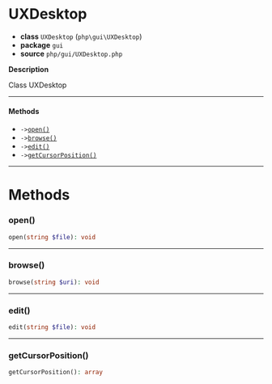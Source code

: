 # UXDesktop

- **class** `UXDesktop` (`php\gui\UXDesktop`)
- **package** `gui`
- **source** `php/gui/UXDesktop.php`

**Description**

Class UXDesktop

---

#### Methods

- `->`[`open()`](#method-open)
- `->`[`browse()`](#method-browse)
- `->`[`edit()`](#method-edit)
- `->`[`getCursorPosition()`](#method-getcursorposition)

---
# Methods

<a name="method-open"></a>

### open()
```php
open(string $file): void
```

---

<a name="method-browse"></a>

### browse()
```php
browse(string $uri): void
```

---

<a name="method-edit"></a>

### edit()
```php
edit(string $file): void
```

---

<a name="method-getcursorposition"></a>

### getCursorPosition()
```php
getCursorPosition(): array
```